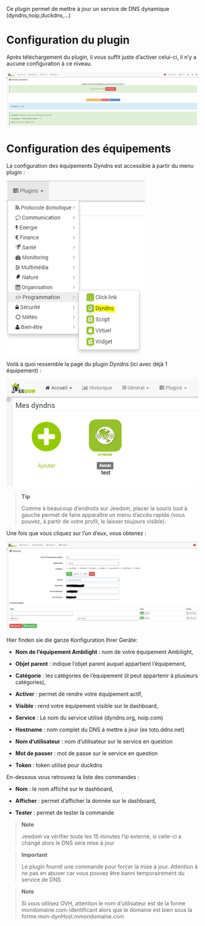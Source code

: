 Ce plugin permet de mettre à jour un service de DNS dynamique
(dyndns,noip,duckdns,…​)

Configuration du plugin 
=======================

Après téléchargement du plugin, il vous suffit juste d’activer celui-ci,
il n’y a aucune configuration à ce niveau.

![dyndns](../images/dyndns.PNG)

Configuration des équipements 
=============================

La configuration des équipements Dyndns est accessible à partir du menu
plugin :

![dyndns2](../images/dyndns2.PNG)

Voilà à quoi ressemble la page du plugin Dyndns (ici avec déjà 1
équipement) :

![dyndns3](../images/dyndns3.PNG)

> **Tip**
>
> Comme à beaucoup d’endroits sur Jeedom, placer la souris tout à gauche
> permet de faire apparaître un menu d’accès rapide (vous pouvez, à
> partir de votre profil, le laisser toujours visible).

Une fois que vous cliquez sur l’un d’eux, vous obtenez :

![dyndns4](../images/dyndns4.PNG)

Hier finden sie die ganze Konfiguration Ihrer Geräte:

-   **Nom de l’équipement Ambilight** : nom de votre équipement
    Ambilight,

-   **Objet parent** : indique l’objet parent auquel appartient
    l’équipement,

-   **Catégorie** : les catégories de l’équipement (il peut appartenir à
    plusieurs catégories),

-   **Activer** : permet de rendre votre équipement actif,

-   **Visible** : rend votre équipement visible sur le dashboard,

-   **Service** : Le nom du service utilisé (dyndns.org, noip.com)

-   **Hostname** : nom complet du DNS à mettre à jour (ex toto.ddns.net)

-   **Nom d’utilisateur** : nom d’utilisateur sur le service en question

-   **Mot de passer** : mot de passe sur le service en question

-   **Token** : token utilisé pour duckdns

En-dessous vous retrouvez la liste des commandes :

-   **Nom** : le nom affiché sur le dashboard,

-   **Afficher** : permet d’afficher la donnée sur le dashboard,

-   **Tester** : permet de tester la commande

> **Note**
>
> Jeedom va vérifier toute les 15 minutes l’ip externe, si celle-ci a
> changé alors le DNS sera mise à jour

> **Important**
>
> Le plugin fournit une commande pour forcer la mise à jour. Attention à
> ne pas en abuser car vous pouvez être banni temporairement du service
> de DNS

> **Note**
>
> Si vous utilisez OVH, attention le nom d’utilisateur est de la forme
> mondomaine.com-identificant alors que le domaine est bien sous la
> forme mon-dynHost.mmondomaine.com

